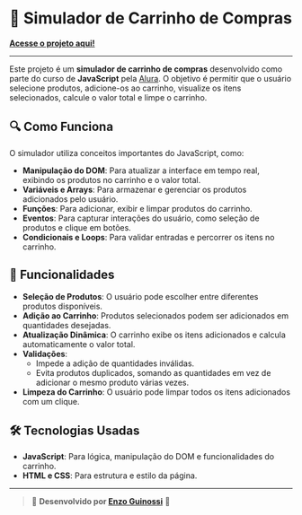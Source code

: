 # 🛒 Simulador de Carrinho de Compras

[**Acesse o projeto aqui!**](https://enzoguinossi.github.io/carrinho-compras/)

---

Este projeto é um **simulador de carrinho de compras** desenvolvido como parte do curso de **JavaScript** pela [Alura](https://www.alura.com.br/). O objetivo é permitir que o usuário selecione produtos, adicione-os ao carrinho, visualize os itens selecionados, calcule o valor total e limpe o carrinho.

## 🔍 Como Funciona

O simulador utiliza conceitos importantes do JavaScript, como:
- **Manipulação do DOM**: Para atualizar a interface em tempo real, exibindo os produtos no carrinho e o valor total.
- **Variáveis e Arrays**: Para armazenar e gerenciar os produtos adicionados pelo usuário.
- **Funções**: Para adicionar, exibir e limpar produtos do carrinho.
- **Eventos**: Para capturar interações do usuário, como seleção de produtos e clique em botões.
- **Condicionais e Loops**: Para validar entradas e percorrer os itens no carrinho.

## 🎯 Funcionalidades

- **Seleção de Produtos**: O usuário pode escolher entre diferentes produtos disponíveis.
- **Adição ao Carrinho**: Produtos selecionados podem ser adicionados em quantidades desejadas.
- **Atualização Dinâmica**: O carrinho exibe os itens adicionados e calcula automaticamente o valor total.
- **Validações**: 
  - Impede a adição de quantidades inválidas.
  - Evita produtos duplicados, somando as quantidades em vez de adicionar o mesmo produto várias vezes.
- **Limpeza do Carrinho**: O usuário pode limpar todos os itens adicionados com um clique.

## 🛠️ Tecnologias Usadas

- **JavaScript**: Para lógica, manipulação do DOM e funcionalidades do carrinho.
- **HTML e CSS**: Para estrutura e estilo da página.

---

> 🎉 **Desenvolvido por [Enzo Guinossi](https://www.linkedin.com/in/enzo-wacker-guinossi/)** 🎉

